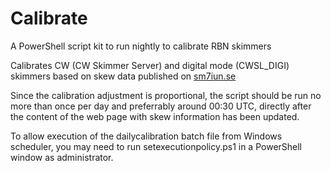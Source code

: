 # Calibrate
A PowerShell script kit to run nightly to calibrate RBN skimmers

Calibrates CW (CW Skimmer Server) and digital mode (CWSL_DIGI) skimmers based on skew
data published on [sm7iun.se](https://sm7iun.se/rbn/analytics/)

Since the calibration adjustment is proportional, the script should be run no 
more than once per day and preferrably around 00:30 UTC, directly after the content 
of the web page with skew information has been updated.

To allow execution of the dailycalibration batch file from Windows scheduler, 
you may need to run setexecutionpolicy.ps1 in a PowerShell window as administrator. 
